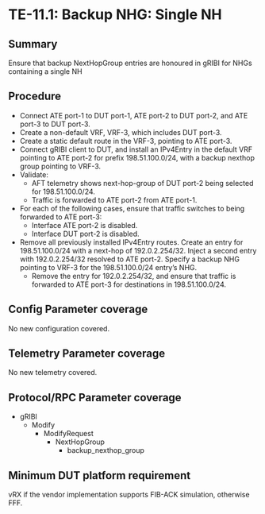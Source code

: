 # TE-11.1: Backup NHG: Single NH

## Summary

Ensure that backup NextHopGroup entries are honoured in gRIBI for NHGs
containing a single NH

## Procedure

*   Connect ATE port-1 to DUT port-1, ATE port-2 to DUT port-2, and ATE port-3
    to DUT port-3.
*   Create a non-default VRF, VRF-3, which includes DUT port-3.
*   Create a static default route in the VRF-3, pointing to ATE port-3.
*   Connect gRIBI client to DUT, and install an IPv4Entry in the default VRF
    pointing to ATE port-2 for prefix 198.51.100.0/24, with a backup nexthop
    group pointing to VRF-3.
*   Validate:
    *   AFT telemetry shows next-hop-group of DUT port-2 being selected for
        198.51.100.0/24.
    *   Traffic is forwarded to ATE port-2 from ATE port-1.
*   For each of the following cases, ensure that traffic switches to being
    forwarded to ATE port-3:
    *   Interface ATE port-2 is disabled.
    *   Interface DUT port-2 is disabled.
*   Remove all previously installed IPv4Entry routes. Create an entry for
    198.51.100.0/24 with a next-hop of 192.0.2.254/32. Inject a second entry
    with 192.0.2.254/32 resolved to ATE port-2. Specify a backup NHG pointing to
    VRF-3 for the 198.51.100.0/24 entry’s NHG.
    *   Remove the entry for 192.0.2.254/32, and ensure that traffic is
        forwarded to ATE port-3 for destinations in 198.51.100.0/24.

## Config Parameter coverage

No new configuration covered.

## Telemetry Parameter coverage

No new telemetry covered.

## Protocol/RPC Parameter coverage

*   gRIBI
    *   Modify
        *   ModifyRequest
            *   NextHopGroup
                *   backup_nexthop_group

## Minimum DUT platform requirement

vRX if the vendor implementation supports FIB-ACK simulation, otherwise FFF.
